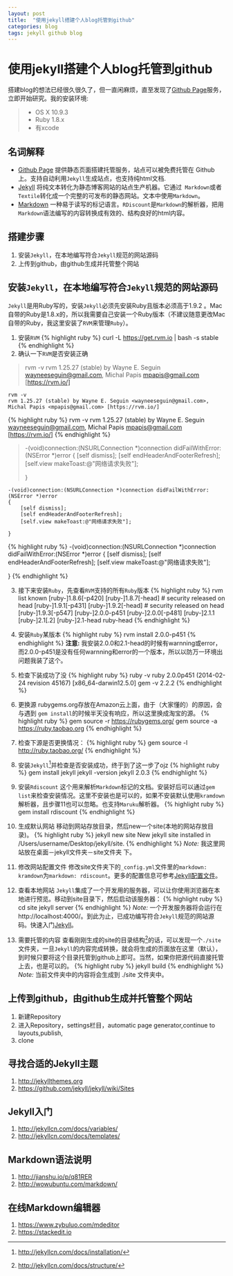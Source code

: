 ```yaml
---
layout: post
title:  "使用jekyll搭建个人blog托管到github"
categories: blog
tags: jekyll github blog
---
```


# 使用jekyll搭建个人blog托管到github


搭建blog的想法已经很久很久了，但一直闲麻烦，直至发现了[Github Page][1]服务，立即开始研究。我的安装环境:
> - OS X 10.9.3
> - Ruby 1.8.x
> - 有xcode 

## 名词解释
- [Github Page][1]
提供静态页面搭建托管服务，站点可以被免费托管在 Github 上。支持自动利用`Jekyll`生成站点，也支持纯html文档.
- [Jekyll][2]
将纯文本转化为静态博客网站的站点生产机器。它通过` Markdown`或者`Textile`转化成一个完整的可发布的静态网站。文本中使用`Markdown`。
- [Markdown][3]
一种易于读写的标记语言。`RDiscount`是`Markdown`的解析器，把用`Markdown`语法编写的内容转换成有效的、结构良好的html内容。

## 搭建步骤
1. 安装`Jekyll`，在本地编写符合`Jekyll`规范的网站源码
2. 上传到github，由github生成并托管整个网站

## 安装`Jekyll`，在本地编写符合`Jekyll`规范的网站源码
`Jekyll`是用Ruby写的，安装`Jekyll`必须先安装Ruby且版本必须高于1.9.2 。Mac 自带的Ruby是1.8.x的，所以我需要自己安装一个Ruby版本（不建议随意更改Mac自带的Ruby，我这里安装了`RVM`来管理`Ruby`）。

1. 安装`RVM`
{% highlight ruby %}
curl -L https://get.rvm.io | bash -s stable
{% endhighlight %}
2. 确认一下`RVM`是否安装正确

> rvm -v
> rvm 1.25.27 (stable) by Wayne E. Seguin <wayneeseguin@gmail.com>, Michal Papis <mpapis@gmail.com> [https://rvm.io/]

```
rvm -v
rvm 1.25.27 (stable) by Wayne E. Seguin <wayneeseguin@gmail.com>, Michal Papis <mpapis@gmail.com> [https://rvm.io/]
```


{% highlight ruby %}
rvm -v
rvm 1.25.27 (stable) by Wayne E. Seguin <wayneeseguin@gmail.com>, Michal Papis <mpapis@gmail.com> [https://rvm.io/]
{% endhighlight %}


> -(void)connection:(NSURLConnection *)connection didFailWithError:(NSError *)error
> {
>     [self dismiss];
>     [self endHeaderAndFooterRefresh];
>     [self.view makeToast:@"网络请求失败"];
>     
> }

```
-(void)connection:(NSURLConnection *)connection didFailWithError:(NSError *)error
{
    [self dismiss];
    [self endHeaderAndFooterRefresh];
    [self.view makeToast:@"网络请求失败"];
    
}
```
{% highlight ruby %}
-(void)connection:(NSURLConnection *)connection didFailWithError:(NSError *)error
{
    [self dismiss];
    [self endHeaderAndFooterRefresh];
    [self.view makeToast:@"网络请求失败"];
    
}
{% endhighlight %}

3. 接下来安装`Ruby`，先查看`RVM`支持的所有`Ruby`版本
{% highlight ruby %}
rvm list known
[ruby-]1.8.6[-p420]
[ruby-]1.8.7[-head] # security released on head
[ruby-]1.9.1[-p431]
[ruby-]1.9.2[-head] # security released on head
[ruby-]1.9.3[-p547]
[ruby-]2.0.0-p451
[ruby-]2.0.0[-p481]
[ruby-]2.1.1
[ruby-]2.1[.2]
[ruby-]2.1-head
ruby-head
{% endhighlight %}

4. 安装`Ruby`某版本
{% highlight ruby %}
rvm install 2.0.0-p451
{% endhighlight %}
**注意:** 我安装2.0.0和2.1-head的时候有warnning或error，而2.0.0-p451是没有任何warnning和error的一个版本，所以以防万一环境出问题我装了这个。

5. 检查下装成功了没
{% highlight ruby %}
ruby -v
ruby 2.0.0p451 (2014-02-24 revision 45167) [x86_64-darwin12.5.0]
gem -v
2.2.2
{% endhighlight %}

6. 更换源
rubygems.org存放在Amazon云上面，由于（大家懂的）的原因，会与遇到 `gem install`的时候半天没有响应，所以这里换成淘宝的源。
{% highlight ruby %}
gem source -r https://rubygems.org/
gem source -a https://ruby.taobao.org
{% endhighlight %}

7. 检查下源是否更换情况：
{% highlight ruby %}
gem source -l
http://ruby.taobao.org/
{% endhighlight %}

8. 安装`Jekyll`[^install-jekyll]并检查是否安装成功，终于到了这一步了ojz
{% highlight ruby %}
gem install jekyll
jekyll -version
jekyll 2.0.3
{% endhighlight %}

9. 安装`Rdiscount`
这个用来解析`Markdown`标记的文档。安装好后可以通过`gem list`来检查安装情况。这里不安装也是可以的，如果不安装默认使用`kramdown`解析器，且步骤11也可以忽略。也支持`Maruku`解析器。
{% highlight ruby %}
gem install rdiscount
{% endhighlight %}

10. 生成默认网站
移动到网站存放目录，然后new一个site(本地的网站存放目录)。
{% highlight ruby %}
jekyll new site
New jekyll site installed in /Users/username/Desktop/jekyll/site.
{% endhighlight %}
*Note:* 我这里网站放在桌面－jekyll文件夹－site文件夹 下。

11. 修改网站配置文件
修改site文件夹下的`_config.yml`文件里的`markdown: kramdown`为`markdown: rdiscount`。更多的配置信息可参考[Jekyll配置文件][5]。

12. 查看本地网站
`Jekyll`集成了一个开发用的服务器，可以让你使用浏览器在本地进行预览。移动到site目录下，然后启动该服务器：
{% highlight ruby %}
cd site
jekyll server
{% endhighlight %}
*Note:* 一个开发服务器将会运行在 http://localhost:4000/。到此为止，已成功编写符合`Jekyll`规范的网站源码。快速入门[Jekyll][4]。

13. 需要托管的内容
查看刚刚生成的site的目录结构[^jekyll-structure]的话，可以发现一个`./site` 文件夹，一旦`Jekyll`的内容完成转换，就会将生成的页面放在这里（默认），到时候只要将这个目录托管到github上即可。当然，如果你把源代码直接托管上去，也是可以的。
{% highlight ruby %}
jekyll build
{% endhighlight %}
*Note:* 当前文件夹中的内容将会生成到 ./site 文件夹中。

## 上传到github，由github生成并托管整个网站
1. 新建Repository
2. 进入Repository，settings栏目，automatic page generator,continue to layouts,publish,
3. clone

## 寻找合适的Jekyll主题
1. http://jekyllthemes.org
2. https://github.com/jekyll/jekyll/wiki/Sites

## Jekyll入门
1. http://jekyllcn.com/docs/variables/
2. http://jekyllcn.com/docs/templates/


## Markdown语法说明
1. http://jianshu.io/p/q81RER
2. http://wowubuntu.com/markdown/


## 在线Markdown编辑器
1. https://www.zybuluo.com/mdeditor
2. https://stackedit.io

[^install-jekyll]:http://jekyllcn.com/docs/installation/

[^jekyll-structure]:http://jekyllcn.com/docs/structure/

[1]:https://pages.github.com
[2]:http://jekyllrb.com
[3]:http://zh.wikipedia.org/wiki/Markdown
[4]:http://jekyllcn.com
[5]:http://jekyllcn.com/docs/configuration/

